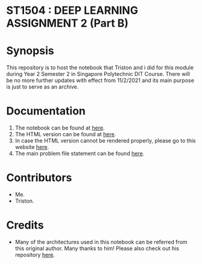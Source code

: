 # ST1504 : DEEP LEARNING ASSIGNMENT 2 (Part B)

# Synopsis

This repository is to host the notebook that Triston and i did for this module during Year 2 Semester 2 in Singapore Polytechnic DIT Course. There will be no more further updates with effect from 11/2/2021 and its main purpose is just to serve as an archive.

# Documentation
1. The notebook can be found at [here](./Assignment_2_partB.ipynb).
2. The HTML version can be found at [here](./Assignment_2_partB.html).
3. In case the HTML version cannot be rendered properly, please go to this website [here](https://nbviewer.jupyter.org/github/ngzhankang/reinforcementLearningPPO/blob/main/Assignment_2_partB.ipynb).
4. The main problem file statement can be found [here](./ST1504_DELE_Assignment_CA2_AY202021S2.pdf).

# Contributors
- Me.
- Triston.

# Credits
- Many of the architectures used in this notebook can be referred from this original author. Many thanks to him! Please also check out his repository [here](https://github.com/vcadillog/PPO-Mario-Bros-Tensorflow-2).
